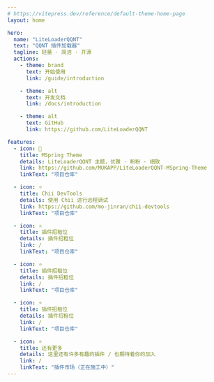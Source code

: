 ```yaml
---
# https://vitepress.dev/reference/default-theme-home-page
layout: home

hero:
  name: "LiteLoaderQQNT"
  text: "QQNT 插件加载器"
  tagline: 轻量 · 简洁 · 开源
  actions:
    - theme: brand
      text: 开始使用
      link: /guide/introduction

    - theme: alt
      text: 开发文档
      link: /docs/introduction

    - theme: alt
      text: GitHub
      link: https://github.com/LiteLoaderQQNT

features:
  - icon: 🎨
    title: MSpring Theme
    details: LiteLoaderQQNT 主题，优雅 · 粉粉 · 细致
    link: https://github.com/MUKAPP/LiteLoaderQQNT-MSpring-Theme
    linkText: "项目仓库"

  - icon: ⭐
    title: Chii DevTools
    details: 使用 Chii 进行远程调试
    link: https://github.com/mo-jinran/chii-devtools
    linkText: "项目仓库"

  - icon: ⭐
    title: 插件招租位
    details: 插件招租位
    link: /
    linkText: "项目仓库"

  - icon: ⭐
    title: 插件招租位
    details: 插件招租位
    link: /
    linkText: "项目仓库"

  - icon: ⭐
    title: 插件招租位
    details: 插件招租位
    link: /
    linkText: "项目仓库"

  - icon: ⭐
    title: 还有更多
    details: 这里还有许多有趣的插件 / 也期待着你的加入
    link: /
    linkText: "插件市场（正在施工中）"
---
```

